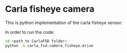 # Carla fisheye camera

This is python implementation of the carla fisheye sensor.


In order to run the code:
```bash
cd <path_to CarlaFSD folder>
python -m carla_fsd.camera_fisheye.drive
```

